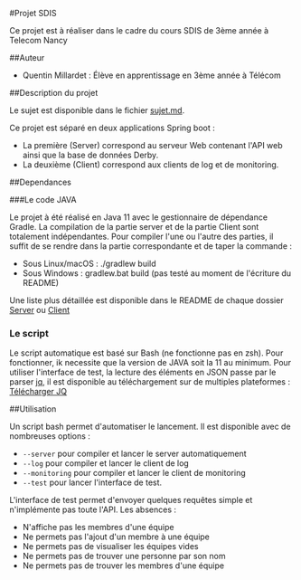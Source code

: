 #Projet SDIS

Ce projet est à réaliser dans le cadre du cours SDIS de 3ème année à Telecom Nancy

##Auteur

- Quentin Millardet : Élève en apprentissage en 3ème année à Télécom


##Description du projet

Le sujet est disponible dans le fichier [sujet.md](sujet.md).

Ce projet est séparé en deux applications Spring boot : 
- La première (Server) correspond au serveur Web contenant l'API web ainsi que la base de données Derby.
- La deuxième (Client) correspond aux clients de log et de monitoring.

##Dependances

###Le code JAVA

Le projet à été réalisé en Java 11 avec le gestionnaire de dépendance Gradle. La compilation de la partie server et de la partie Client sont totalement indépendantes. 
Pour compiler l'une ou l'autre des parties, il suffit de se rendre dans la partie correspondante et de taper la commande : 
- Sous Linux/macOS : ./gradlew build 
- Sous Windows : gradlew.bat build (pas testé au moment de l'écriture du README)

Une liste plus détaillée est disponible dans le README de chaque dossier [Server](Server/README.md) ou [Client](Client/README.md)

### Le script

Le script automatique est basé sur Bash (ne fonctionne pas en zsh). Pour fonctionner, ik necessite que la version de JAVA soit la 11 au minimum. 
Pour utiliser l'interface de test, la lecture des éléments en JSON passe par le parser [jq](https://stedolan.github.io/jq/), il est disponible au téléchargement sur de multiples plateformes : [Télécharger JQ](https://stedolan.github.io/jq/download/)

##Utilisation

Un script bash permet d'automatiser le lancement. Il est disponible avec de nombreuses options : 
- ```--server```     pour compiler et lancer le server automatiquement
- ```--log```        pour compiler et lancer le client de log
- ```--monitoring``` pour compiler et lancer le client de monitoring
- ```--test```       pour lancer l'interface de test. 


L'interface de test permet d'envoyer quelques requêtes simple et n'implémente pas toute l'API.
Les absences : 
- N'affiche pas les membres d'une équipe
- Ne permets pas l'ajout d'un membre à une équipe
- Ne permets pas de visualiser les équipes vides
- Ne permets pas de trouver une personne par son nom
- Ne permets pas de trouver les membres d'une équipe
